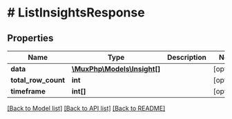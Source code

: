 # # ListInsightsResponse

## Properties

Name | Type | Description | Notes
------------ | ------------- | ------------- | -------------
**data** | [**\MuxPhp\Models\Insight[]**](Insight.md) |  | [optional]
**total_row_count** | **int** |  | [optional]
**timeframe** | **int[]** |  | [optional]

[[Back to Model list]](../../README.md#models) [[Back to API list]](../../README.md#endpoints) [[Back to README]](../../README.md)
